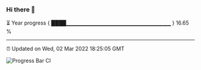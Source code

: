 ### Hi there 👋

⏳ Year progress { ████▁▁▁▁▁▁▁▁▁▁▁▁▁▁▁▁▁▁▁▁▁▁▁▁▁▁ } 16.65 %

---

⏰ Updated on Wed, 02 Mar 2022 18:25:05 GMT

![Progress Bar CI](https://github.com/ZhaoGui/ZhaoGui/workflows/Progress%20Bar%20CI/badge.svg)
